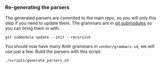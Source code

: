 ### Re-generating the parsers

The generated parsers are commited to the main repo, so you will only this step if you need to update them. The grammars are in [git submodules](https://git-scm.com/book/en/v2/Git-Tools-Submodules) so you can bring them in with:

```
git submodule update --init --recursive
```

You should now have many Antlr grammars in `vendor/grammars-v4`, we will use just a few. Build the parsers with this script:

```
./scripts/generate_parsers.sh
```

